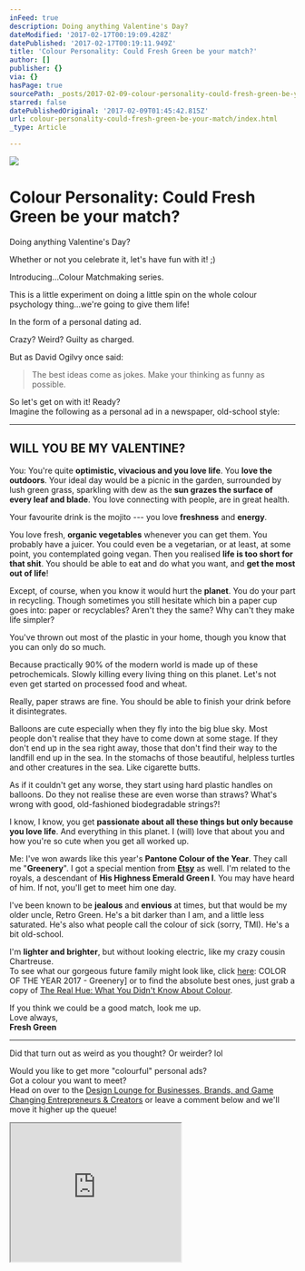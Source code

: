 ```yaml
---
inFeed: true
description: Doing anything Valentine's Day?
dateModified: '2017-02-17T00:19:09.428Z'
datePublished: '2017-02-17T00:19:11.949Z'
title: 'Colour Personality: Could Fresh Green be your match?'
author: []
publisher: {}
via: {}
hasPage: true
sourcePath: _posts/2017-02-09-colour-personality-could-fresh-green-be-your-match.md
starred: false
datePublishedOriginal: '2017-02-09T01:45:42.815Z'
url: colour-personality-could-fresh-green-be-your-match/index.html
_type: Article

---
```

![](https://imgflo.herokuapp.com/graph/2b2431f8e7ba7b0/b37adc264f346ea36e734f481403ddca/croprotate.png?cropheight=807&cropwidth=1200&degrees=0&input=https%3A%2F%2Fthe-grid-user-content.s3-us-west-2.amazonaws.com%2Fe3ab5e30-18ce-4a41-a376-f5e9d759afee.png&x=0&y=197)

# Colour Personality: Could Fresh Green be your match?

Doing anything Valentine's Day?

Whether or not you celebrate it, let's have fun with it! ;)

Introducing...Colour Matchmaking series.

This is a little experiment on doing a little spin on the whole colour psychology thing...we're going to give them life!

In the form of a personal dating ad.

Crazy? Weird? Guilty as charged.

But as David Ogilvy once said:

> The best ideas come as jokes. Make your thinking as funny as possible.

So let's get on with it! Ready?  
Imagine the following as a personal ad in a newspaper, old-school style:

---

## **WILL YOU BE MY VALENTINE?**

You: You're quite **optimistic, vivacious and you love life**. You **love the outdoors**. Your ideal day would be a picnic in the garden, surrounded by lush green grass, sparkling with dew as the **sun grazes the surface of every leaf and blade**. You love connecting with people, are in great health.

Your favourite drink is the mojito --- you love **freshness** and **energy**.

You love fresh, **organic vegetables** whenever you can get them. You probably have a juicer. You could even be a vegetarian, or at least, at some point, you contemplated going vegan. Then you realised **life is too short for that shit**. You should be able to eat and do what you want, and **get the most out of life**!

Except, of course, when you know it would hurt the **planet**. You do your part in recycling. Though sometimes you still hesitate which bin a paper cup goes into: paper or recyclables? Aren't they the same? Why can't they make life simpler?

You've thrown out most of the plastic in your home, though you know that you can only do so much.

Because practically 90% of the modern world is made up of these petrochemicals. Slowly killing every living thing on this planet. Let's not even get started on processed food and wheat.

Really, paper straws are fine. You should be able to finish your drink before it disintegrates.

Balloons are cute especially when they fly into the big blue sky. Most people don't realise that they have to come down at some stage. If they don't end up in the sea right away, those that don't find their way to the landfill end up in the sea. In the stomachs of those beautiful, helpless turtles and other creatures in the sea. Like cigarette butts.

As if it couldn't get any worse, they start using hard plastic handles on balloons. Do they not realise these are even worse than straws? What's wrong with good, old-fashioned biodegradable strings?!

I know, I know, you get **passionate about all these things but only because you love life**. And everything in this planet. I (will) love that about you and how you're so cute when you get all worked up.

Me: I've won awards like this year's **Pantone Colour of the Year**. They call me "**Greenery**". I got a special mention from **[Etsy][0]** as well. I'm related to the royals, a descendant of **His Highness Emerald Green I**. You may have heard of him. If not, you'll get to meet him one day.

I've been known to be **jealous** and **envious** at times, but that would be my older uncle, Retro Green. He's a bit darker than I am, and a little less saturated. He's also what people call the colour of sick (sorry, TMI). He's a bit old-school.

I'm **lighter and brighter**, but without looking electric, like my crazy cousin Chartreuse.  
To see what our gorgeous future family might look like, click [here][1]: COLOR OF THE YEAR 2017 - Greenery\] or to find the absolute best ones, just grab a copy of [The Real Hue: What You Didn't Know About Colour][2].

If you think we could be a good match, look me up.   
Love always,  
**Fresh Green**

---

Did that turn out as weird as you thought? Or weirder? lol

Would you like to get more "colourful" personal ads?  
Got a colour you want to meet?  
Head on over to the [Design Lounge for Businesses, Brands, and Game Changing Entrepreneurs & Creators][3] or leave a comment below and we'll move it higher up the queue!

<iframe src="https://the-grid.github.io/ed-userhtml/?g=eJxNkMFKxDAQhu99ilDBbWE3UUEQ2-6hIOJlT95EJE0m3XTbpCTT4iK-u7O7VbzNMB_fzPyltjNTvYyxSk2zUX4YwGFMmZYoN_sApkr3iOOjEE3vWw623aPywUGIXPmFc9Mw-ojkuE-3pSDnNknKk9rqszd4j3-TMqpgR9xmZnIKrXeZXrO4JjZnXwljswyso950kVVM8xbwqYfzXfXxVbY7OUAW87eb94Joa1j2n6mPLzojVc4C4BTciVlEKoBEWDgyFDTgVtPM6gvGY1DUpkIo7xwo5EYqaLw_cAcowH081yLqA-_i1adphr66vZ4pCnqimu_4Q3rS0N18lIF27LwGbl2EgDUYHyBb_sqL5DvTXk2nS9ZsdUlkRdXvvk0Xac8qz4tSLHn9AOKKjaA" height="244" style=""></iframe>



[0]: http://etsy.com/au/shop/eightcornerscreative
[1]: https://www.pantone.com/color-of-the-year-2017
[2]: http://bit.ly/therealhue
[3]: http://gretcho.link/dlounge